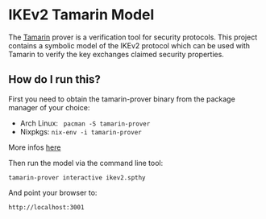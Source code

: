 # IKEv2 Tamarin Model

The [Tamarin](https://tamarin-prover.github.io/) prover is a verification tool
for security protocols. This project contains a symbolic model of the IKEv2
protocol which can be used with Tamarin to verify the key exchanges claimed
security properties.

## How do I run this?

First you need to obtain the tamarin-prover binary from the package manager
of your choice:
* Arch Linux: ` pacman -S tamarin-prover`
* Nixpkgs: `nix-env -i tamarin-prover`

More infos [here](https://tamarin-prover.github.io/manual/book/002_installation.html)

Then run the model via the command line tool:

	tamarin-prover interactive ikev2.spthy

And point your browser to:

	http://localhost:3001

